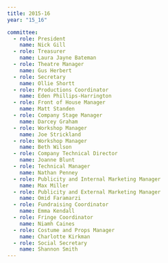 ```yaml
---
title: 2015-16
year: "15_16"

committee:
  - role: President
    name: Nick Gill
  - role: Treasurer
    name: Laura Jayne Bateman
  - role: Theatre Manager
    name: Gus Herbert
  - role: Secretary
    name: Ollie Shortt
  - role: Productions Coordinator
    name: Eden Phillips-Harrington
  - role: Front of House Manager
    name: Matt Standen
  - role: Company Stage Manager
    name: Darcey Graham
  - role: Workshop Manager
    name: Joe Strickland
  - role: Workshop Manager
    name: Beth Wilson
  - role: Company Technical Director
    name: Joanne Blunt
  - role: Technical Manager
    name: Nathan Penney
  - role: Publicity and Internal Marketing Manager
    name: Max Miller
  - role: Publicity and External Marketing Manager
    name: Omid Faramarzi
  - role: Fundraising Coordinator
    name: Emma Kendall
  - role: Fringe Coordinator
    name: Niamh Caines
  - role: Costume and Props Manager
    name: Charlotte Kirkman
  - role: Social Secretary
    name: Shannon Smith
---
```

